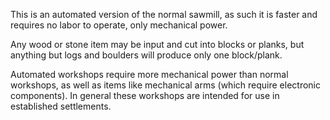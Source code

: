 
This is an automated version of the normal sawmill, as such it is faster and requires no
labor to operate, only mechanical power.

Any wood or stone item may be input and cut into blocks or planks, but anything but logs
and boulders will produce only one block/plank.

Automated workshops require more mechanical power than normal workshops, as well as
items like mechanical arms (which require electronic components). In general these
workshops are intended for use in established settlements.

